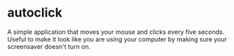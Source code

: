 # autoclick
A simple application that moves your mouse and clicks every five seconds. Useful to make it look like you are using your computer by making sure your screensaver doesn't turn on.
